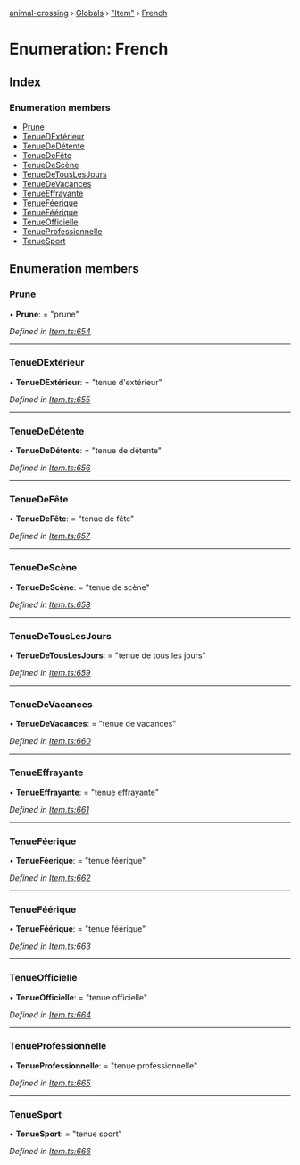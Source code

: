 [animal-crossing](../README.md) › [Globals](../globals.md) › ["Item"](../modules/_item_.md) › [French](_item_.french.md)

# Enumeration: French

## Index

### Enumeration members

* [Prune](_item_.french.md#prune)
* [TenueDExtérieur](_item_.french.md#tenuedextérieur)
* [TenueDeDétente](_item_.french.md#tenuededétente)
* [TenueDeFête](_item_.french.md#tenuedefête)
* [TenueDeScène](_item_.french.md#tenuedescène)
* [TenueDeTousLesJours](_item_.french.md#tenuedetouslesjours)
* [TenueDeVacances](_item_.french.md#tenuedevacances)
* [TenueEffrayante](_item_.french.md#tenueeffrayante)
* [TenueFéerique](_item_.french.md#tenueféerique)
* [TenueFéérique](_item_.french.md#tenueféérique)
* [TenueOfficielle](_item_.french.md#tenueofficielle)
* [TenueProfessionnelle](_item_.french.md#tenueprofessionnelle)
* [TenueSport](_item_.french.md#tenuesport)

## Enumeration members

###  Prune

• **Prune**: = "prune"

*Defined in [Item.ts:654](https://github.com/Norviah/animal-crossing/blob/682361d/module/types/Item.ts#L654)*

___

###  TenueDExtérieur

• **TenueDExtérieur**: = "tenue d'extérieur"

*Defined in [Item.ts:655](https://github.com/Norviah/animal-crossing/blob/682361d/module/types/Item.ts#L655)*

___

###  TenueDeDétente

• **TenueDeDétente**: = "tenue de détente"

*Defined in [Item.ts:656](https://github.com/Norviah/animal-crossing/blob/682361d/module/types/Item.ts#L656)*

___

###  TenueDeFête

• **TenueDeFête**: = "tenue de fête"

*Defined in [Item.ts:657](https://github.com/Norviah/animal-crossing/blob/682361d/module/types/Item.ts#L657)*

___

###  TenueDeScène

• **TenueDeScène**: = "tenue de scène"

*Defined in [Item.ts:658](https://github.com/Norviah/animal-crossing/blob/682361d/module/types/Item.ts#L658)*

___

###  TenueDeTousLesJours

• **TenueDeTousLesJours**: = "tenue de tous les jours"

*Defined in [Item.ts:659](https://github.com/Norviah/animal-crossing/blob/682361d/module/types/Item.ts#L659)*

___

###  TenueDeVacances

• **TenueDeVacances**: = "tenue de vacances"

*Defined in [Item.ts:660](https://github.com/Norviah/animal-crossing/blob/682361d/module/types/Item.ts#L660)*

___

###  TenueEffrayante

• **TenueEffrayante**: = "tenue effrayante"

*Defined in [Item.ts:661](https://github.com/Norviah/animal-crossing/blob/682361d/module/types/Item.ts#L661)*

___

###  TenueFéerique

• **TenueFéerique**: = "tenue féerique"

*Defined in [Item.ts:662](https://github.com/Norviah/animal-crossing/blob/682361d/module/types/Item.ts#L662)*

___

###  TenueFéérique

• **TenueFéérique**: = "tenue féérique"

*Defined in [Item.ts:663](https://github.com/Norviah/animal-crossing/blob/682361d/module/types/Item.ts#L663)*

___

###  TenueOfficielle

• **TenueOfficielle**: = "tenue officielle"

*Defined in [Item.ts:664](https://github.com/Norviah/animal-crossing/blob/682361d/module/types/Item.ts#L664)*

___

###  TenueProfessionnelle

• **TenueProfessionnelle**: = "tenue professionnelle"

*Defined in [Item.ts:665](https://github.com/Norviah/animal-crossing/blob/682361d/module/types/Item.ts#L665)*

___

###  TenueSport

• **TenueSport**: = "tenue sport"

*Defined in [Item.ts:666](https://github.com/Norviah/animal-crossing/blob/682361d/module/types/Item.ts#L666)*
